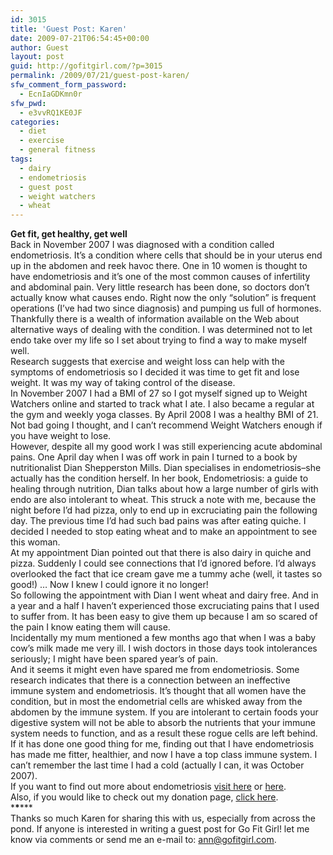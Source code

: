 ```yaml
---
id: 3015
title: 'Guest Post: Karen'
date: 2009-07-21T06:54:45+00:00
author: Guest
layout: post
guid: http://gofitgirl.com/?p=3015
permalink: /2009/07/21/guest-post-karen/
sfw_comment_form_password:
  - EcnIaGDKmn0r
sfw_pwd:
  - e3vvRQ1KE0JF
categories:
  - diet
  - exercise
  - general fitness
tags:
  - dairy
  - endometriosis
  - guest post
  - weight watchers
  - wheat
---
```

**Get fit, get healthy, get well**  
Back in November 2007 I was diagnosed with a condition called endometriosis. It&#8217;s a condition where cells that should be in your uterus end up in the abdomen and reek havoc there. One in 10 women is thought to have endometriosis and it&#8217;s one of the most common causes of infertility and abdominal pain. Very little research has been done, so doctors don&#8217;t actually know what causes endo. Right now the only &#8220;solution&#8221; is frequent operations (I&#8217;ve had two since diagnosis) and pumping us full of hormones.  
Thankfully there is a wealth of information available on the Web about alternative ways of dealing with the condition. I was determined not to let endo take over my life so I set about trying to find a way to make myself well.  
Research suggests that exercise and weight loss can help with the symptoms of endometriosis so I decided it was time to get fit and lose weight. It was my way of taking control of the disease.  
In November 2007 I had a BMI of 27 so I got myself signed up to Weight Watchers online and started to track what I ate. I also became a regular at the gym and weekly yoga classes. By April 2008 I was a healthy BMI of 21. Not bad going I thought, and I can&#8217;t recommend Weight Watchers enough if you have weight to lose.  
However, despite all my good work I was still experiencing acute abdominal pains. One April day when I was off work in pain I turned to a book by nutritionalist Dian Shepperston Mills. Dian specialises in endometriosis&#8211;she actually has the condition herself. In her book, Endometriosis: a guide to healing through nutrition, Dian talks about how a large number of girls with endo are also intolerant to wheat. This struck a note with me, because the night before I&#8217;d had pizza, only to end up in excruciating pain the following day. The previous time I&#8217;d had such bad pains was after eating quiche. I decided I needed to stop eating wheat and to make an appointment to see this woman.  
At my appointment Dian pointed out that there is also dairy in quiche and pizza. Suddenly I could see connections that I&#8217;d ignored before. I&#8217;d always overlooked the fact that ice cream gave me a tummy ache (well, it tastes so good!) … Now I knew I could ignore it no longer!  
So following the appointment with Dian I went wheat and dairy free. And in a year and a half I haven&#8217;t experienced those excruciating pains that I used to suffer from. It has been easy to give them up because I am so scared of the pain I know eating them will cause.  
Incidentally my mum mentioned a few months ago that when I was a baby cow&#8217;s milk made me very ill. I wish doctors in those days took intolerances seriously; I might have been spared year&#8217;s of pain.  
And it seems it might even have spared me from endometriosis. Some research indicates that there is a connection between an ineffective immune system and endometriosis. It&#8217;s thought that all women have the condition, but in most the endometrial cells are whisked away from the abdomen by the immune system. If you are intolerant to certain foods your digestive system will not be able to absorb the nutrients that your immune system needs to function, and as a result these rogue cells are left behind.  
If it has done one good thing for me, finding out that I have endometriosis has made me fitter, healthier, and now I have a top class immune system. I can&#8217;t remember the last time I had a cold (actually I can, it was October 2007).  
If you want to find out more about endometriosis [visit here](http://www.endometriosis.org.uk) or [here](http://www.endometriosis.co.uk).  
Also, if you would like to check out my donation page, [click here](http://www.justgiving.com/karenhaslam/).  
\***\***\***  
Thanks so much Karen for sharing this with us, especially from across the pond. If anyone is interested in writing a guest post for Go Fit Girl! let me know via comments or send me an e-mail to: ann@gofitgirl.com.